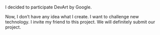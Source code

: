 I decided to participate DevArt by Google.

Now, I don’t have any idea what I create.
I want to challenge new technology.
I invite my friend to this project.
We will definitely submit our project.